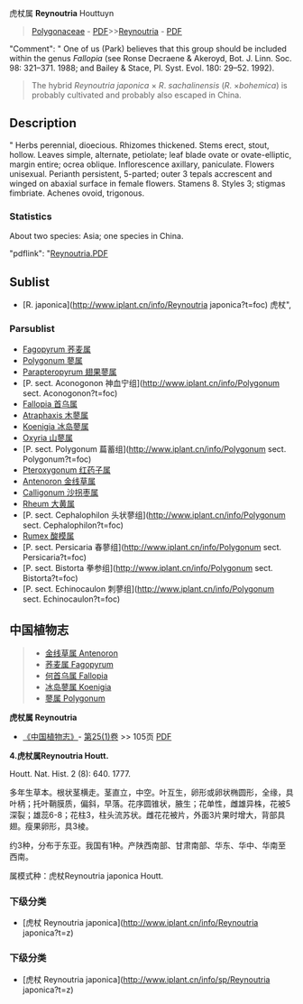 虎杖属 **Reynoutria** Houttuyn

> [Polygonaceae](http://www.iplant.cn/info/Polygonaceae?t=foc) - [PDF](http://www.iplant.cn/foc/pdf/Polygonaceae.pdf)>>[Reynoutria](http://www.iplant.cn/info/Reynoutria?t=foc) - [PDF](http://www.iplant.cn/foc/pdf/Reynoutria.pdf)

  "Comment": "
One of us (Park) believes that this group should be included within the genus *Fallopia* (see Ronse Decraene & Akeroyd, Bot. J. Linn. Soc. 98: 321–371. 1988; and Bailey & Stace, Pl. Syst. Evol. 180: 29–52. 1992).
>
> The hybrid *Reynoutria* *japonica* × *R*. *sachalinensis* (*R*. ×*bohemica*) is probably cultivated and probably also escaped in China.

## Description
 "
Herbs perennial, dioecious. Rhizomes thickened. Stems erect, stout, hollow. Leaves simple, alternate, petiolate; leaf blade ovate or ovate-elliptic, margin entire; ocrea oblique. Inflorescence axillary, paniculate. Flowers unisexual. Perianth persistent, 5-parted; outer 3 tepals accrescent and winged on abaxial surface in female flowers. Stamens 8. Styles 3; stigmas fimbriate. Achenes ovoid, trigonous.

### Statistics
About two species: Asia; one species in China.

  "pdflink": "[Reynoutria.PDF](http://www.iplant.cn/foc/pdf/Reynoutria.pdf)
## Sublist
* [R.  japonica](http://www.iplant.cn/info/Reynoutria japonica?t=foc) 虎杖",

### Parsublist

* [Fagopyrum  荞麦属](http://www.iplant.cn/info/Fagopyrum?t=foc)
* [Polygonum  蓼属](http://www.iplant.cn/info/Polygonum?t=foc)
* [Parapteropyrum  翅果蓼属](http://www.iplant.cn/info/Parapteropyrum?t=foc)
* [P.  sect. Aconogonon  神血宁组](http://www.iplant.cn/info/Polygonum sect. Aconogonon?t=foc)
* [Fallopia  首乌属](http://www.iplant.cn/info/Fallopia?t=foc)
* [Atraphaxis  木蓼属](http://www.iplant.cn/info/Atraphaxis?t=foc)
* [Koenigia  冰岛蓼属](http://www.iplant.cn/info/Koenigia?t=foc)
* [Oxyria  山蓼属](http://www.iplant.cn/info/Oxyria?t=foc)
* [P.  sect. Polygonum  萹蓄组](http://www.iplant.cn/info/Polygonum sect. Polygonum?t=foc)
* [Pteroxygonum  红药子属](http://www.iplant.cn/info/Pteroxygonum?t=foc)
* [Antenoron  金线草属](http://www.iplant.cn/info/Antenoron?t=foc)
* [Calligonum  沙拐枣属](http://www.iplant.cn/info/Calligonum?t=foc)
* [Rheum  大黄属](http://www.iplant.cn/info/Rheum?t=foc)
* [P.  sect. Cephalophilon  头状蓼组](http://www.iplant.cn/info/Polygonum sect. Cephalophilon?t=foc)
* [Rumex  酸模属](http://www.iplant.cn/info/Rumex?t=foc)
* [P.  sect. Persicaria  春蓼组](http://www.iplant.cn/info/Polygonum sect. Persicaria?t=foc)
* [P.  sect. Bistorta  拳参组](http://www.iplant.cn/info/Polygonum sect. Bistorta?t=foc)
* [P.  sect. Echinocaulon  刺蓼组](http://www.iplant.cn/info/Polygonum sect. Echinocaulon?t=foc)


## 中国植物志

> * [金线草属  Antenoron](Antenoron-金线草属.md)
> * [荞麦属  Fagopyrum](http://www.iplant.cn/info/Fagopyrum?t=z)
> * [何首乌属  Fallopia](http://www.iplant.cn/info/Fallopia?t=z)
> * [冰岛蓼属  Koenigia](http://www.iplant.cn/info/Koenigia?t=z)
> * [蓼属  Polygonum](http://www.iplant.cn/info/Polygonum?t=z)


**虎杖属 Reynoutria**

* [《中国植物志》](http://www.iplant.cn/frps)- [第25(1)卷](http://www.iplant.cn/frps/vol/25(1)) >> 105页 [PDF](http://www.iplant.cn/frps/pdf/25(1)/105y.pdf)


**4.虎杖属Reynoutria Houtt.**

Houtt. Nat. Hist. 2 (8): 640. 1777.

多年生草本。根状茎横走。茎直立，中空。叶互生，卵形或卵状椭圆形，全缘，具叶柄；托叶鞘膜质，偏斜，早落。花序圆锥状，腋生；花单性，雌雄异株，花被5深裂；雄蕊6-8；花柱3，柱头流苏状。雌花花被片，外面3片果时增大，背部具翅。瘦果卵形，具3棱。

约3种，分布于东亚。我国有1种。产陕西南部、甘肃南部、华东、华中、华南至西南。

属模式种：虎杖Reynoutria japonica Houtt.

### 下级分类
* [虎杖  Reynoutria japonica](http://www.iplant.cn/info/Reynoutria japonica?t=z)

### 下级分类
* [虎杖  Reynoutria japonica](http://www.iplant.cn/info/sp/Reynoutria japonica?t=z)
